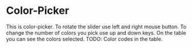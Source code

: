 Color-Picker
============

This is color-picker. To rotate the slider use left and right mouse button. To change the number of colors you pick
use up and down keys. On the table you can see the colors selected.
TODO: Color codes in the table.
